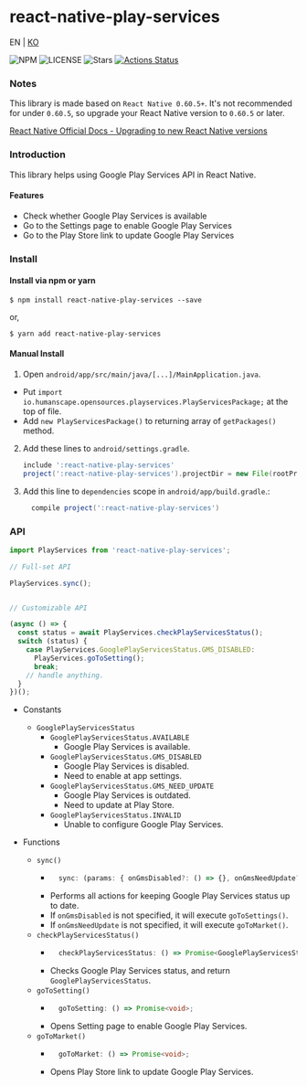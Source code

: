 # react-native-play-services

EN | [KO](https://github.com/humanscape/react-native-play-services/blob/master/README.ko.md)

![NPM](https://img.shields.io/npm/v/react-native-play-services?style=flat-square&logo=npm)
![LICENSE](https://img.shields.io/github/license/humanscape/react-native-play-services?style=flat-square&logo=license)
![Stars](https://img.shields.io/github/stars/humanscape/react-native-play-services?style=flat-square&logo=github)
[![Actions Status](https://github.com/humanscape/react-native-play-services/workflows/npm-auto-publish/badge.svg)](https://github.com/react-native-play-services/react-native-play-services/actions?style=flat-square)

### Notes

This library is made based on `React Native 0.60.5+`. It's not recommended for under `0.60.5`, so upgrade your React Native version to `0.60.5` or later.

[React Native Official Docs - Upgrading to new React Native versions](https://facebook.github.io/react-native/docs/upgrading)

### Introduction

This library helps using Google Play Services API in React Native.

#### Features
- Check whether Google Play Services is available
- Go to the Settings page to enable Google Play Services
- Go to the Play Store link to update Google Play Services

### Install

#### Install via npm or yarn

```shell
$ npm install react-native-play-services --save
```
or, 
```shell
$ yarn add react-native-play-services
```

#### Manual Install

1. Open `android/app/src/main/java/[...]/MainApplication.java`.
  - Put `import io.humanscape.opensources.playservices.PlayServicesPackage;` at the top of file.
  - Add `new PlayServicesPackage()` to returning array of `getPackages()` method.
2. Add these lines to `android/settings.gradle`.
  	```gradle
  	include ':react-native-play-services'
  	project(':react-native-play-services').projectDir = new File(rootProject.projectDir, '../node_modules/react-native-play-services/android')
  	```
3. Add this line to `dependencies` scope in `android/app/build.gradle`.:
  	```gradle
      compile project(':react-native-play-services')
  	```


### API
```javascript
import PlayServices from 'react-native-play-services';

// Full-set API

PlayServices.sync();


// Customizable API

(async () => {
  const status = await PlayServices.checkPlayServicesStatus();
  switch (status) {
    case PlayServices.GooglePlayServicesStatus.GMS_DISABLED:
      PlayServices.goToSetting();
      break;
    // handle anything.
  }
})();
```

- Constants
	- `GooglePlayServicesStatus`
		- `GooglePlayServicesStatus.AVAILABLE`
			- Google Play Services is available.
		- `GooglePlayServicesStatus.GMS_DISABLED`
			- Google Play Services is disabled.
			- Need to enable at app settings.
		- `GooglePlayServicesStatus.GMS_NEED_UPDATE`
			- Google Play Services is outdated.
			- Need to update at Play Store.
		- `GooglePlayServicesStatus.INVALID`
			- Unable to configure Google Play Services.

- Functions
	- `sync()`
		- ```typescript
			sync: (params: { onGmsDisabled?: () => {}, onGmsNeedUpdate?: () => {} }) => Promise<void>;
			```
		- Performs all actions for keeping Google Play Services status up to date.
		- If `onGmsDisabled` is not specified, it will execute `goToSettings()`.
		- If `onGmsNeedUpdate` is not specified, it will execute `goToMarket()`.
	- `checkPlayServicesStatus()`
		- ```typescript
			checkPlayServicesStatus: () => Promise<GooglePlayServicesStatus>;
			```
		- Checks Google Play Services status, and return `GooglePlayServicesStatus`.
	- `goToSetting()`
		- ```typescript
			goToSetting: () => Promise<void>;
			```
		- Opens Setting page to enable Google Play Services.
	- `goToMarket()`
		- ```typescript
			goToMarket: () => Promise<void>;
			```
		- Opens Play Store link to update Google Play Services.
